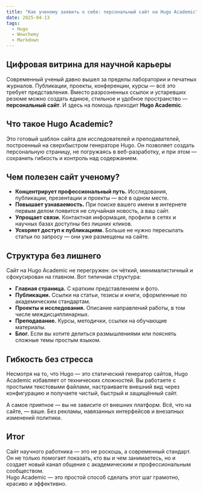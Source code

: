 ```yaml
---
title: "Как ученому заявить о себе: персональный сайт на Hugo Academic"
date: 2025-04-13
tags:
  - Hugo
  - Wowchemy
  - Markdown
---
```


## Цифровая витрина для научной карьеры

Современный ученый давно вышел за пределы лаборатории и печатных журналов. Публикации, проекты, конференции, курсы — всё это требует представления. Вместо разрозненных ссылок и устаревших резюме можно создать единое, стильное и удобное пространство — **персональный сайт**. И здесь на помощь приходит **Hugo Academic**.

## Что такое Hugo Academic?

Это готовый шаблон сайта для исследователей и преподавателей, построенный на сверхбыстром генераторе Hugo. Он позволяет создать персональную страницу, не погружаясь в веб-разработку, и при этом — сохранить гибкость и контроль над содержанием.

## Чем полезен сайт ученому?

- **Концентрирует профессиональный путь.** Исследования, публикации, презентации и проекты — всё в одном месте.
- **Повышает узнаваемость.** При поиске вашего имени в интернете первым делом появится не случайная новость, а ваш сайт.
- **Упрощает связи.** Контактная информация, профили в сетях и научных базах доступны без лишних кликов.
- **Ускоряет доступ к публикациям.** Больше не нужно пересылать статьи по запросу — они уже размещены на сайте.

## Структура без лишнего

Сайт на Hugo Academic не перегружен: он чёткий, минималистичный и сфокусирован на главном. Вот типичная структура:

- **Главная страница.** С кратким представлением и фото.
- **Публикации.** Ссылки на статьи, тезисы и книги, оформленные по академическим стандартам.
- **Проекты и исследования.** Описание направлений работы, в том числе междисциплинарных.
- **Преподавание.** Курсы, методички, ссылки на обучающие материалы.
- **Блог.** Если вы хотите делиться размышлениями или пояснять сложные темы простым языком.

## Гибкость без стресса

Несмотря на то, что Hugo — это статический генератор сайтов, Hugo Academic избавляет от технических сложностей. Вы работаете с простыми текстовыми файлами, настраиваете внешний вид через конфигурацию и получаете чистый, быстрый и защищённый сайт.

А самое приятное — вы не зависите от внешних платформ. Всё, что на сайте, — ваше. Без рекламы, навязанных интерфейсов и внезапных изменений политики.

## Итог

Сайт научного работника — это не роскошь, а современный стандарт. Он не только помогает показать, кто вы и чем занимаетесь, но и создает новый канал общения с академическим и профессиональным сообществом.  
Hugo Academic — это простой способ сделать этот шаг грамотно, красиво и эффективно.


